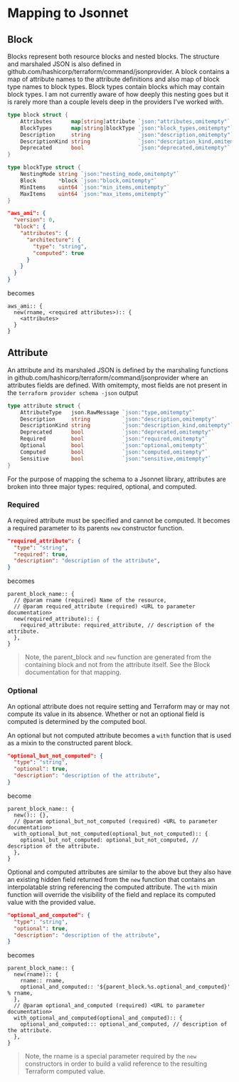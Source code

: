 # Mapping to Jsonnet

## Block

Blocks represent both resource blocks and nested blocks. The structure and marshaled JSON is also defined in github.com/hashicorp/terraform/command/jsonprovider. A block contains a map of attribute names to the attribute definitions and also map of block type names to block types. Block types contain blocks which may contain block types. I am not currently aware of how deeply this nesting goes but it is rarely more than a couple levels deep in the providers I've worked with.

```go
type block struct {
	Attributes      map[string]attribute `json:"attributes,omitempty"`
	BlockTypes      map[string]blockType `json:"block_types,omitempty"`
	Description     string               `json:"description,omitempty"`
	DescriptionKind string               `json:"description_kind,omitempty"`
	Deprecated      bool                 `json:"deprecated,omitempty"`
}

type blockType struct {
	NestingMode string `json:"nesting_mode,omitempty"`
	Block       *block `json:"block,omitempty"`
	MinItems    uint64 `json:"min_items,omitempty"`
	MaxItems    uint64 `json:"max_items,omitempty"`
}
```

```json
"aws_ami": {
  "version": 0,
  "block": {
    "attributes": {
      "architecture": {
        "type": "string",
        "computed": true
      }
    }
  }
}
```

becomes

```jsonnet
aws_ami:: {
  new(rname, <required attributes>):: {
    <attributes>
  }
}
```

## Attribute

An attribute and its marshaled JSON is defined by the marshaling functions in github.com/hashicorp/terraform/command/jsonprovider where an attributes fields are defined. With omitempty, most fields are not present in the `terraform provider schema -json` output

```go
type attribute struct {
	AttributeType   json.RawMessage `json:"type,omitempty"`
	Description     string          `json:"description,omitempty"`
	DescriptionKind string          `json:"description_kind,omitempty"`
	Deprecated      bool            `json:"deprecated,omitempty"`
	Required        bool            `json:"required,omitempty"`
	Optional        bool            `json:"optional,omitempty"`
	Computed        bool            `json:"computed,omitempty"`
	Sensitive       bool            `json:"sensitive,omitempty"`
}
```

For the purpose of mapping the schema to a Jsonnet library, attributes are broken into three major types: required, optional, and computed.

### Required

A required attribute must be specified and cannot be computed. It becomes a required parameter to its parents `new` constructor function.

```json
"required_attribute": {
  "type": "string",
  "required": true,
  "description": "description of the attribute",
}
```

becomes

```jsonnet
parent_block_name:: {
  // @param rname (required) Name of the resource,
  // @param required_attribute (required) <URL to parameter documentation>
  new(required_attribute):: {
    required_attribute: required_attribute, // description of the attribute.
  },
}
```

> Note, the parent_block and `new` function are generated from the containing block and not from the attribute itself. See the Block documentation for that mapping.

### Optional

An optional attribute does not require setting and Terraform may or may not compute its value in its absence. Whether or not an optional field is computed is determined by the computed bool.

An optional but not computed attribute becomes a `with` function that is used as a mixin to the constructed parent block.

```json
"optional_but_not_computed": {
  "type": "string",
  "optional": true,
  "description": "description of the attribute",
}
```

become

```jsonnet
parent_block_name:: {
  new():: {},
  // @param optional_but_not_computed (required) <URL to parameter documentation>
  with_optional_but_not_computed(optional_but_not_computed):: {
    optional_but_not_computed: optional_but_not_computed, // description of the attribute.
  },
}
```

Optional and computed attributes are similar to the above but they also have an existing hidden field returned from the `new` function that contains an interpolatable string referencing the computed attribute. The `with` mixin function will override the visibility of the field and replace its computed value with the provided value.

```json
"optional_and_computed": {
  "type": "string",
  "optional": true,
  "description": "description of the attribute",
}
```

becomes

```jsonnet
parent_block_name:: {
  new(rname):: {
    rname:: rname,
    optional_and_computed:: '${parent_block.%s.optional_and_computed}' % rname,
  },
  // @param optional_and_computed (required) <URL to parameter documentation>
  with_optional_and_computed(optional_and_computed):: {
    optional_and_computed::: optional_and_computed, // description of the attribute.
  },
}
```

> Note, the rname is a special parameter required by the `new` constructors in order to build a valid reference to the resulting Terraform computed value.
